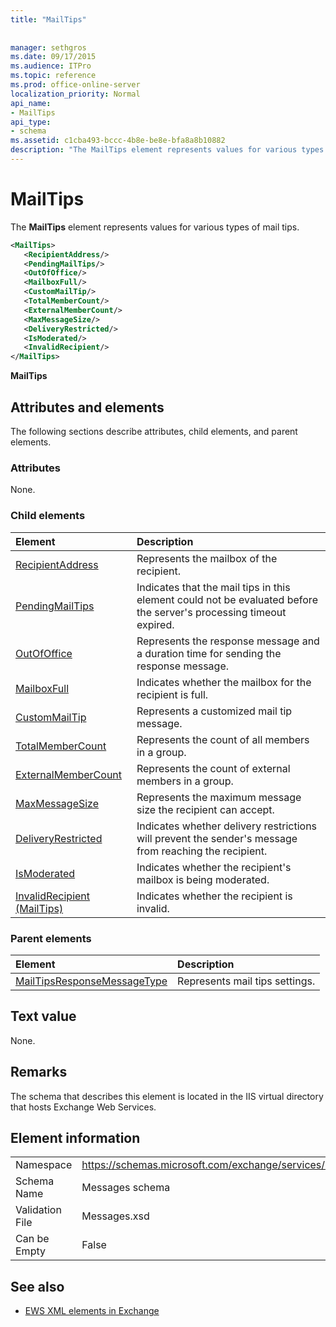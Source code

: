 ```yaml
---
title: "MailTips"
 
 
manager: sethgros
ms.date: 09/17/2015
ms.audience: ITPro
ms.topic: reference
ms.prod: office-online-server
localization_priority: Normal
api_name:
- MailTips
api_type:
- schema
ms.assetid: c1cba493-bccc-4b8e-be8e-bfa8a8b10882
description: "The MailTips element represents values for various types of mail tips."
---
```


# MailTips

The **MailTips** element represents values for various types of mail tips. 
  
```XML
<MailTips>
   <RecipientAddress/>
   <PendingMailTips/>
   <OutOfOffice/>
   <MailboxFull/>
   <CustomMailTip/>
   <TotalMemberCount/>
   <ExternalMemberCount/>
   <MaxMessageSize/>
   <DeliveryRestricted/>
   <IsModerated/>
   <InvalidRecipient/>
</MailTips>
```

 **MailTips**
## Attributes and elements

The following sections describe attributes, child elements, and parent elements.
  
### Attributes

None.
  
### Child elements

|**Element**|**Description**|
|:-----|:-----|
|[RecipientAddress](recipientaddress.md) <br/> |Represents the mailbox of the recipient.  <br/> |
|[PendingMailTips](pendingmailtips.md) <br/> |Indicates that the mail tips in this element could not be evaluated before the server's processing timeout expired.  <br/> |
|[OutOfOffice](outofoffice.md) <br/> |Represents the response message and a duration time for sending the response message.  <br/> |
|[MailboxFull](mailboxfull.md) <br/> |Indicates whether the mailbox for the recipient is full.  <br/> |
|[CustomMailTip](custommailtip.md) <br/> |Represents a customized mail tip message.  <br/> |
|[TotalMemberCount](totalmembercount.md) <br/> |Represents the count of all members in a group.  <br/> |
|[ExternalMemberCount](externalmembercount.md) <br/> |Represents the count of external members in a group.  <br/> |
|[MaxMessageSize](maxmessagesize.md) <br/> |Represents the maximum message size the recipient can accept.  <br/> |
|[DeliveryRestricted](deliveryrestricted.md) <br/> |Indicates whether delivery restrictions will prevent the sender's message from reaching the recipient.  <br/> |
|[IsModerated](ismoderated.md) <br/> |Indicates whether the recipient's mailbox is being moderated.  <br/> |
|[InvalidRecipient (MailTips)](invalidrecipient-mailtips.md) <br/> |Indicates whether the recipient is invalid.  <br/> |
   
### Parent elements

|**Element**|**Description**|
|:-----|:-----|
|[MailTipsResponseMessageType](mailtipsresponsemessagetype.md) <br/> |Represents mail tips settings.  <br/> |
   
## Text value

None.
  
## Remarks

The schema that describes this element is located in the IIS virtual directory that hosts Exchange Web Services.
  
## Element information

|||
|:-----|:-----|
|Namespace  <br/> |https://schemas.microsoft.com/exchange/services/2006/messages  <br/> |
|Schema Name  <br/> |Messages schema  <br/> |
|Validation File  <br/> |Messages.xsd  <br/> |
|Can be Empty  <br/> |False  <br/> |
   
## See also



- [EWS XML elements in Exchange](ews-xml-elements-in-exchange.md)

